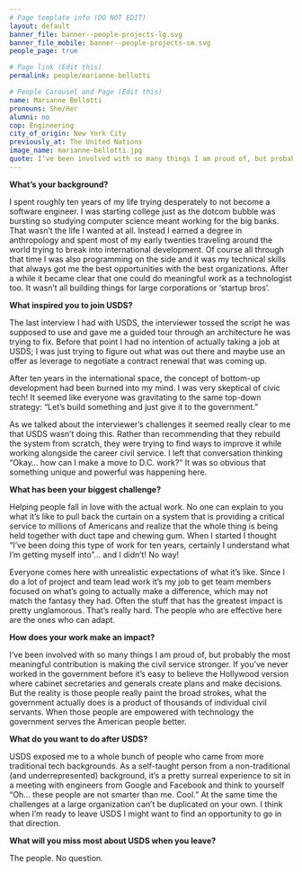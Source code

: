 ```yaml
---
# Page template info (DO NOT EDIT)
layout: default
banner_file: banner--people-projects-lg.svg
banner_file_mobile: banner--people-projects-sm.svg
people_page: true

# Page link (Edit this)
permalink: people/marianne-bellotti

# People Carousel and Page (Edit this)
name: Marianne Bellotti
pronouns: She/Her
alumni: no
cop: Engineering
city_of_origin: New York City
previously_at: The United Nations
image_name: marianne-bellotti.jpg
quote: I’ve been involved with so many things I am proud of, but probably the most meaningful contribution is making the civil service stronger.
---
```


**What’s your background?**

I spent roughly ten years of my life trying desperately to not become a software engineer. I was starting college just as the dotcom bubble was bursting so studying computer science meant working for the big banks. That wasn’t the life I wanted at all. Instead I earned a degree in anthropology and spent most of my early twenties traveling around the world trying to break into international development. Of course all through that time I was also programming on the side and it was my technical skills that always got me the best opportunities with the best organizations. After a while it became clear that one could do meaningful work as a technologist too. It wasn’t all building things for large corporations or ‘startup bros’.

**What inspired you to join USDS?**

The last interview I had with USDS, the interviewer tossed the script he was supposed to use and gave me a guided tour through an architecture he was trying to fix. Before that point I had no intention of actually taking a job at USDS; I was just trying to figure out what was out there and maybe use an offer as leverage to negotiate a contract renewal that was coming up.

After ten years in the international space, the concept of bottom-up development had been burned into my mind. I was very skeptical of civic tech! It seemed like everyone was gravitating to the same top-down strategy: “Let’s build something and just give it to the government.”

As we talked about the interviewer’s challenges it seemed really clear to me that USDS wasn’t doing this. Rather than recommending that they rebuild the system from scratch, they were trying to find ways to improve it while working alongside the career civil service. I left that conversation thinking “Okay… how can I make a move to D.C. work?” It was so obvious that something unique and powerful was happening here.

**What has been your biggest challenge?**

Helping people fall in love with the actual work. No one can explain to you what it’s like to pull back the curtain on a system that is providing a critical service to millions of Americans and realize that the whole thing is being held together with duct tape and chewing gum. When I started I thought “I’ve been doing this type of work for ten years, certainly I understand what I’m getting myself into”… and I didn’t! No way!

Everyone comes here with unrealistic expectations of what it’s like. Since I do a lot of project and team lead work it’s my job to get team members focused on what’s going to actually make a difference, which may not match the fantasy they had. Often the stuff that has the greatest impact is pretty unglamorous. That’s really hard. The people who are effective here are the ones who can adapt.

**How does your work make an impact?**

I’ve been involved with so many things I am proud of, but probably the most meaningful contribution is making the civil service stronger. If you’ve never worked in the government before it’s easy to believe the Hollywood version where cabinet secretaries and generals create plans and make decisions. But the reality is those people really paint the broad strokes, what the government actually does is a product of thousands of individual civil servants. When those people are empowered with technology the government serves the American people better.

**What do you want to do after USDS?**

USDS exposed me to a whole bunch of people who came from more traditional tech backgrounds. As a self-taught person from a non-traditional (and underrepresented) background, it’s a pretty surreal experience to sit in a meeting with engineers from Google and Facebook and think to yourself “Oh… these people are not smarter than me. Cool.” At the same time the challenges at a large organization can’t be duplicated on your own. I think when I’m ready to leave USDS I might want to find an opportunity to go in that direction.

**What will you miss most about USDS when you leave?**

The people. No question.
